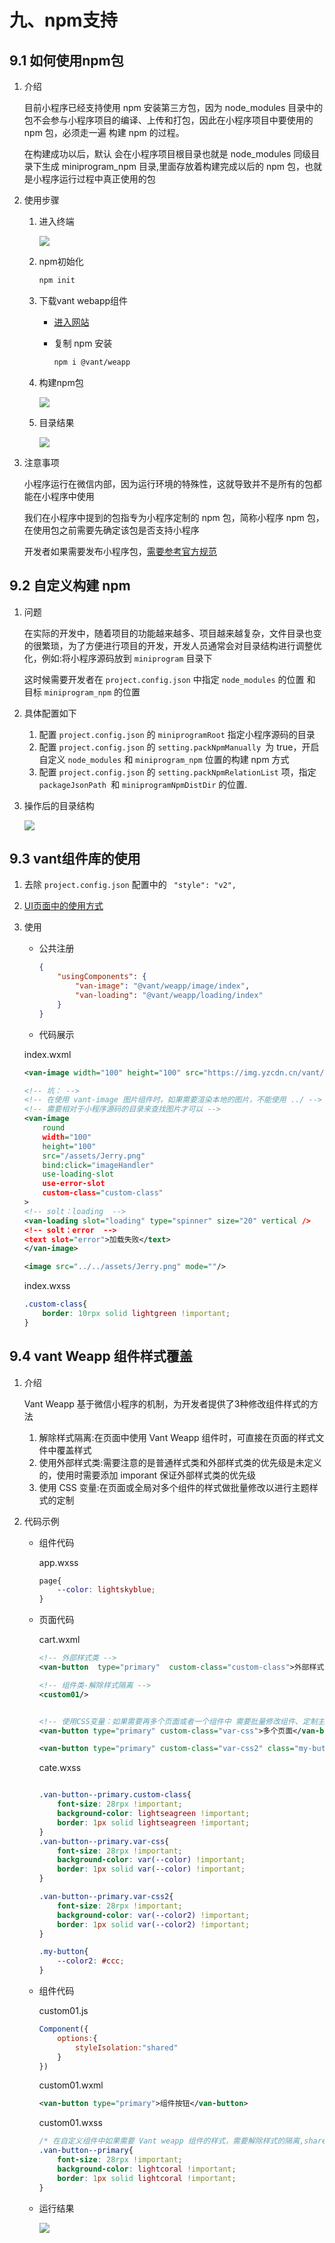 # 九、npm支持

## 9.1 如何使用npm包

1. 介绍

    目前小程序已经支持使用 npm 安装第三方包，因为 node_modules 目录中的包不会参与小程序项目的编译、上传和打包，因此在小程序项目中要使用的 npm 包，必须走一遍 构建 npm 的过程。

    在构建成功以后，默认 会在小程序项目根目录也就是 node_modules 同级目录下生成 miniprogram_npm 目录,里面存放着构建完成以后的 npm 包，也就是小程序运行过程中真正使用的包


2. 使用步骤

    1. 进入终端

        ![](/application/weixin/base/116.png)

    2. npm初始化

        ```sh
        npm init
        ```

    3. 下载vant webapp组件

        - [进入网站](https://vant.pro/vant-weapp/#/quickstart)

        - 复制 npm 安装
            
            ```sh
            npm i @vant/weapp 
            ```

    4. 构建npm包

        ![](/application/weixin/base/117.png)

    5. 目录结果

        ![](/application/weixin/base/118.png)

3. 注意事项

    小程序运行在微信内部，因为运行环境的特殊性，这就导致并不是所有的包都能在小程序中使用

    我们在小程序中提到的包指专为小程序定制的 npm 包，简称小程序 npm 包，在使用包之前需要先确定该包是否支持小程序

    开发者如果需要发布小程序包，[需要参考官方规范](https://developers.weixin.qq.com/miniprogram/dev/devtools/npm.html)


## 9.2 自定义构建 npm

1. 问题

    在实际的开发中，随着项目的功能越来越多、项目越来越复杂，文件目录也变的很繁琐，为了方便进行项目的开发，开发人员通常会对目录结构进行调整优化，例如:将小程序源码放到 `miniprogram` 目录下


    这时候需要开发者在 `project.config.json` 中指定 `node_modules` 的位置 和 目标 `miniprogram_npm` 的位置


2. 具体配置如下

    1. 配置 `project.config.json` 的 `miniprogramRoot` 指定小程序源码的目录
    2. 配置 `project.config.json` 的 `setting.packNpmManually `为 true，开启自定义 `node_modules` 和 `miniprogram_npm` 位置的构建 npm 方式
    3. 配置 `project.config.json` 的 `setting.packNpmRelationList` 项，指定 `packageJsonPath `和 `miniprogramNpmDistDir` 的位置.

3. 操作后的目录结构

    ![](/application/weixin/base/119.png)


## 9.3 vant组件库的使用

1. 去除 `project.config.json` 配置中的 ` "style": "v2",`


2. [UI页面中的使用方式](https://vant.pro/vant-weapp/#/image)


3. 使用

    - 公共注册

        ```json
        {
            "usingComponents": {
                "van-image": "@vant/weapp/image/index",
                "van-loading": "@vant/weapp/loading/index"
            }
        }
        ```
    - 代码展示

    index.wxml

    ```xml
    <van-image width="100" height="100" src="https://img.yzcdn.cn/vant/cat.jpeg" />

    <!-- 坑： -->
    <!-- 在使用 vant-image 图片组件时，如果需要渲染本地的图片，不能使用 ../ -->
    <!-- 需要相对于小程序源码的目录来查找图片才可以 -->
    <van-image 
        round 
        width="100" 
        height="100" 
        src="/assets/Jerry.png" 
        bind:click="imageHandler"
        use-loading-slot
        use-error-slot
        custom-class="custom-class"
    >
    <!-- solt：loading  -->
    <van-loading slot="loading" type="spinner" size="20" vertical />
    <!-- solt：error  -->
    <text slot="error">加载失败</text>
    </van-image>

    <image src="../../assets/Jerry.png" mode=""/>
    ```

    index.wxss

    ```css
    .custom-class{
        border: 10rpx solid lightgreen !important;
    }
    ```

## 9.4 vant Weapp 组件样式覆盖

1. 介绍

    Vant Weapp 基于微信小程序的机制，为开发者提供了3种修改组件样式的方法
    
    1. 解除样式隔离:在页面中使用 Vant Weapp 组件时，可直接在页面的样式文件中覆盖样式
    2. 使用外部样式类:需要注意的是普通样式类和外部样式类的优先级是未定义的，使用时需要添加 imporant 保证外部样式类的优先级
    3. 使用 CSS 变量:在页面或全局对多个组件的样式做批量修改以进行主题样式的定制

2. 代码示例

    - 组件代码

        app.wxss

        ```css
        page{
            --color: lightskyblue;
        }
        ```

    - 页面代码

        cart.wxml

        ```xml
        <!-- 外部样式类 -->
        <van-button  type="primary"  custom-class="custom-class">外部样式类</van-button>

        <!-- 组件类-解除样式隔离 -->
        <custom01/>


        <!-- 使用CSS变量：如果需要再多个页面或者一个组件中 需要批量修改组件、定制主题 -->
        <van-button type="primary" custom-class="var-css">多个页面</van-button>

        <van-button type="primary" custom-class="var-css2" class="my-button"> 一个组件</van-button>
        ```

        cate.wxss

        ```css
        
        .van-button--primary.custom-class{
            font-size: 28rpx !important;
            background-color: lightseagreen !important;
            border: 1px solid lightseagreen !important;
        }
        .van-button--primary.var-css{
            font-size: 28rpx !important;
            background-color: var(--color) !important;
            border: 1px solid var(--color) !important;
        }

        .van-button--primary.var-css2{
            font-size: 28rpx !important;
            background-color: var(--color2) !important;
            border: 1px solid var(--color2) !important;
        }

        .my-button{
            --color2: #ccc;
        }
        ```

    - 组件代码

        custom01.js

        ```js
        Component({
            options:{
                styleIsolation:"shared"
            }
        })
        ```

        custom01.wxml

        ```xml
        <van-button type="primary">组件按钮</van-button>
        ```

        custom01.wxss

        ```css
        /* 在自定义组件中如果需要 Vant weapp 组件的样式，需要解除样式的隔离,shared */
        .van-button--primary{
            font-size: 28rpx !important;
            background-color: lightcoral !important;
            border: 1px solid lightcoral !important;
        }
        ```


    - 运行结果

        ![](/application/weixin/base/120.png)

